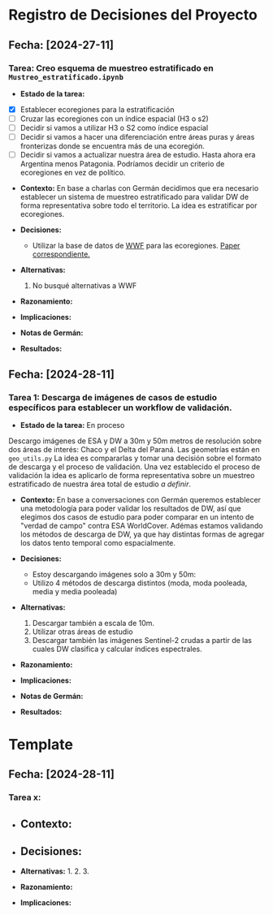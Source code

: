 # Registro de Decisiones del Proyecto



## Fecha: [2024-27-11]
### Tarea: Creo esquema de muestreo estratificado en `Mustreo_estratificado.ipynb`
- **Estado de la tarea:**
- [x] Establecer ecoregiones para la estratificación
- [ ] Cruzar las ecoregiones con un índice espacial (H3 o s2)
- [ ] Decidir si vamos a utilizar H3 o S2 como índice espacial
- [ ] Decidir si vamos a hacer una diferenciación entre áreas puras y áreas fronterizas donde se encuentra más de una ecoregión.
- [ ] Decidir si vamos a actualizar nuestra área de estudio. Hasta ahora era Argentina menos Patagonia. Podríamos decidir un criterio de ecoregiones en vez de político.

- **Contexto:**
En base a charlas con Germán decidimos que era necesario establecer un sistema de muestreo estratificado para validar DW de forma representativa sobre todo el territorio.
La idea es estratificar por ecoregiones.

- **Decisiones:**
  - Utilizar la base de datos de [WWF](https://www.worldwildlife.org/publications/terrestrial-ecoregions-of-the-world) para las ecoregiones. [Paper correspondiente.](https://academic.oup.com/bioscience/article/51/11/933/227116)

- **Alternativas:**
  1. No busqué alternativas a WWF

- **Razonamiento:**

- **Implicaciones:**

- **Notas de Germán:**

- **Resultados:**


## Fecha: [2024-28-11]
### Tarea 1: Descarga de imágenes de casos de estudio específicos para establecer un workflow de validación.

- **Estado de la tarea:** En proceso


Descargo imágenes de ESA y DW a 30m y 50m metros de resolución sobre dos áreas de interés: Chaco y el Delta del Paraná. Las geometrías están en `geo_utils.py`
La idea es compararlas y tomar una decisión sobre el formato de descarga y el proceso de validación.
Una vez establecido el proceso de validación la idea es aplicarlo de forma representativa sobre un muestreo estratificado de nuestra área total de estudio _a definir_.
- **Contexto:**
En base a conversaciones con Germán queremos establecer una metodología para poder validar los resultados de DW,
así que elegimos dos casos de estudio para poder comparar en un intento de "verdad de campo" contra ESA WorldCover.
Adémas estamos validando los métodos de descarga de DW, ya que hay distintas formas de agregar los datos tento temporal como espacialmente.
- **Decisiones:** 
  - Estoy descargando imágenes solo a 30m y 50m:
  - Utilizo 4 métodos de descarga distintos (moda, moda pooleada, media y media pooleada)
- **Alternativas:**
    1. Descargar también a escala de 10m.
    2. Utilizar otras áreas de estudio
    3. Descargar también las imágenes Sentinel-2 crudas a partir de las cuales DW clasifica y calcular índices espectrales.
- **Razonamiento:**

- **Implicaciones:** 

- **Notas de Germán:**

- **Resultados:**


# Template

## Fecha: [2024-28-11]
### Tarea x: 

- **Contexto:** 
  - 
 
- **Decisiones:**
    -
  
- **Alternativas:**
    1.
    2. 
    3. 
- **Razonamiento:**

- **Implicaciones:**